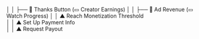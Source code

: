 │   │   ├── 💖 Thanks Button (▭ Creator Earnings)
│   │   ├── 📢 Ad Revenue (▭ Watch Progress)
│   │   ▲ Reach Monetization Threshold  
│   │   ▲ Set Up Payment Info  
│   │   ▲ Request Payout 